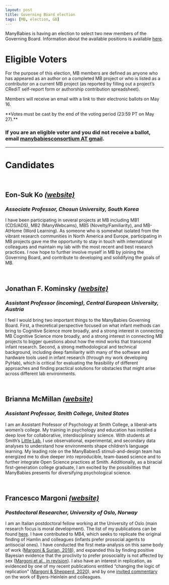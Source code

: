 ```yaml
---
layout: post
title: Governing Board election
tags: [MB, election, GB]
---
```


ManyBabies is having an election to select two new members of the Governing Board. Information about the available positions is available [here](https://mailchi.mp/7eb70bcff3b5/mb-callfornominations).


# Eligible Voters
For the purpose of this election, MB members are defined as anyone who has appeared as an author on a completed MB project or who is listed as a contributor on a current MB project (as reported by filling out a project’s CRediT self-report form or authorship contribution spreadsheet).

Members will receive an email with a link to their electronic ballots on May 16.
<p>**Votes must be cast by the end of the voting period (23:59 PT on May 27).** 

### If you are an eligible voter and you did not receive a ballot, email [manybabiesconsortium AT gmail](mailto:manybabiesconsortium@gmail.com).

***


# Candidates

<br>

## Eon-Suk Ko [*(website)*](https://sites.google.com/site/eonsuk/)
### *Associate Professor, Chosun University, South Korea*
I have been participating in several projects at MB including MB1 (CDS/ADS), MB2 (ManyWebcams), MB5 (Novelty/Familiarity), and MB-AtHome (Word Learning). As someone who is somewhat isolated from the vibrant research communities in North America and Europe, participating in MB projects gave me the opportunity to stay in touch with international colleagues and maintain my lab with the most recent and best research practices. I now hope to further involve myself in MB by joining the Governing Board, and contribute to developing and solidifying the goals of MB.

<br>

## Jonathan F. Kominsky [*(website)*](https://www.jfkominsky.com/)
### *Assistant Professor (incoming), Central European University, Austria*
I feel I would bring two important things to the ManyBabies Governing Board. First, a theoretical perspective focused on what infant methods can bring to Cognitive Science more broadly, and a strong interest in connecting MB Cognitive Science more broadly, and a strong interest in connecting MB projects to bigger questions about how the mind works that transcend infant research. Second, a strong methodological and technical background, including deep familiarity with many of the software and hardware tools used in infant research (through my work developing PyHab), which is critical for evaluating the feasibility of different approaches and finding practical solutions for obstacles that might arise across different lab environments.

<br>

## Brianna McMillan [*(website)*](https://www.smith.edu/academics/faculty/brianna-mcmillan)
### *Assistant Professor, Smith College, United States*
I am an Assistant Professor of Psychology at Smith College, a liberal-arts women’s college. My training in psychology and education has instilled a deep love for collaborative, interdisciplinary science. With students at Smith’s [Little Lab](https://www.science.smith.edu/littlelab/), I use observational, experimental, and secondary data analyses to understand how environments shape children’s language learning. My leading role on the ManyBabies5 stimuli-and-design team has energized me to dive deeper into reproducible, team-based science and to further integrate Open Science practices at Smith. Additionally, as a biracial first-generation college graduate, I am excited by the possibilities that ManyBabies presents for diversifying psychological science.

<br>

## Francesco Margoni [*(website)*](https://scholar.google.it/citations?user=Sxwc6QwAAAAJ&hl=en)
### *Postdoctoral Researcher, University of Oslo, Norway*
I am an Italian postdoctoral fellow working at the University of Oslo (main research focus is moral development). The list of my publications can be found [here](https://scholar.google.it/citations?user=Sxwc6QwAAAAJ&hl=en). I have contributed to MB4, which seeks to replicate the original finding of Hamlin and colleagues (infants prefer prosocial agents to antisocial ones). I have conducted the first meta-analysis on this same body of work ([Margoni & Surian, 2018](https://psycnet.apa.org/fulltext/2018-33347-001.pdf)), and expanded this by finding positive Bayesian evidence that the proclivity to prefer prosociality is not affected by sex ([Margoni et al., in revision](https://psyarxiv.com/r6vqb/)). I also have an interest in replication, as evidenced by one of my recent publications entitled “changing the logic of replication” ([Margoni & Shepperd, 2020](https://psycnet.apa.org/record/2020-96116-001)), and by one [invited commentary](https://www.researchgate.net/publication/359993860_Reliability_and_Replicability_in_Infant_Research_A_commentary_on_Byers-Heinlein_et_al_2021) on the work of Byers-Heinlein and colleagues.
